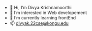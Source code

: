 - 👋 Hi, I’m Divya Krishnamoorthi
- 👀 I’m interested in Web developement
- 🌱 I’m currently learning frontEnd
- 📫 divyak.22cse@kongu.edu


<!---
Divya20085/Divya20085 is a ✨ special ✨ repository because its `README.md` (this file) appears on your GitHub profile.
You can click the Preview link to take a look at your changes.
--->

